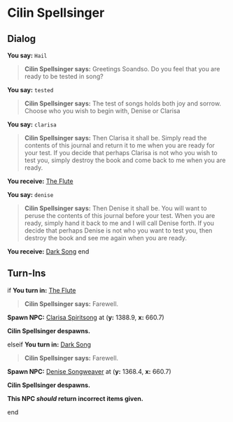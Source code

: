 # Cilin Spellsinger
## Dialog

**You say:** `Hail`



>**Cilin Spellsinger says:** Greetings Soandso.  Do you feel that you are ready to be tested in song?

**You say:** `tested`



>**Cilin Spellsinger says:** The test of songs holds both joy and sorrow. Choose who you wish to begin with, Denise or Clarisa

**You say:** `clarisa`



>**Cilin Spellsinger says:** Then Clarisa it shall be. Simply read the contents of this journal and return it to me when you are ready for your test. If you decide that perhaps Clarisa is not who you wish to test you, simply destroy the book and come back to me when you are ready.


**You receive:**  [The Flute](/item/18542)

**You say:** `denise`



>**Cilin Spellsinger says:** Then Denise it shall be. You will want to peruse the contents of this journal before your test. When you are ready, simply hand it back to me and I will call Denise forth. If you decide that perhaps Denise is not who you want to test you, then destroy the book and see me again when you are ready.


**You receive:**  [Dark Song](/item/18543)
end

## Turn-Ins



if **You turn in:** [The Flute](/item/18542)


>**Cilin Spellsinger says:** Farewell.


**Spawn NPC:**  [Clarisa Spiritsong](/npc/71081) at (**y:** 1388.9, **x:** 660.7)


**Cilin Spellsinger despawns.**

elseif **You turn in:** [Dark Song](/item/18543)


>**Cilin Spellsinger says:** Farewell.


**Spawn NPC:**  [Denise Songweaver](/npc/71082) at (**y:** 1368.4, **x:** 660.7)


**Cilin Spellsinger despawns.**

**This NPC *should* return incorrect items given.**

end